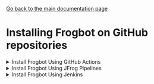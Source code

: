 [Go back to the main documentation page](https://github.com/jfrog/frogbot)

# Installing Frogbot on GitHub repositories

   <details>
      <summary>Install Frogbot Using GitHub Actions</summary>

   - Make sure you have the connection details of your JFrog environment.

   - Go to your **Frogbot Management Repository** settings page and save the JFrog connection details as repository secrets with the following names - **JF_URL**, **JF_USER**, and **JF_PASSWORD**

   > **_NOTE:_** You can also use **JF_XRAY_URL** and **JF_ARTIFACTORY_URL** instead of **JF_URL**, and **JF_ACCESS_TOKEN**
   > instead of **JF_USER** and **JF_PASSWORD**

   ![](../images/github-repository-secrets.png)

   - Check the Allow GitHub Actions to create and approve pull requests check box.

   ![](../images/github-pr-permissions.png)

   - Create a new [GitHub environment](https://docs.github.com/en/actions/deployment/targeting-different-environments/using-environments-for-deployment#creating-an-environment)
   called **frogbot** and add people or public teams as reviewers. The chosen reviewers can trigger Frogbot scans on pull requests.

   ![](../images/github-environment.png)

   - Use our [GitHub Actions templates](templates/github-actions/README.md#frogbot-gitHub-actions-templates) to add Frogbot workflows to your project.

   - Push the workflow files to the **.github/workflows** directory in the root of your **Frogbot Management Repository**.
   </details>

   <details>
      <summary>Install Frogbot Using JFrog Pipelines</summary>

   | Important: Using Frogbot with JFrog Pipelines isn't recommended for open source projects. Read more about it in the [Security note for pull requests scanning](../README.md#-security-note-for-pull-requests-scanning) section. |
   | -------------------------------------------------------------------------------------------------------------------------------------------------------------------------------------------------------------------- |

   - Make sure you have the connection details of your JFrog environment.

   - Save the JFrog connection details as a [JFrog Platform Access Token Integration](https://www.jfrog.com/confluence/display/JFROG/JFrog+Platform+Access+Token+Integration)
   named **jfrogPlatform**.

   - Save your GitHub access token in a [GitHub Integration](https://www.jfrog.com/confluence/display/JFROG/GitHub+Enterprise+Integration) named
   **gitIntegration**.

   - Create a **pipelines.yml** file using one of the available [templates](templates/jfrog-pipelines) and push the file to your Frogbot Management Git repository under a directory named `.jfrog-pipelines`.

   - In the **pipelines.yml**, make sure to set values for all the mandatory variables.

   - In the **pipelines.yml**, if you're using a Windows agent, modify the code inside the onExecute sections as described in the template comments.

   **Important**
    - Make sure all the build tools used to build the project are installed on the build agent.

   </details>

   <details>
     <summary>Install Frogbot Using Jenkins</summary>

   | Important: Using Frogbot with JFrog Pipelines isn't recommended for open source projects. Read more about it in the [Security note for pull requests scanning](../README.md#-security-note-for-pull-requests-scanning) section. |
   | -------------------------------------------------------------------------------------------------------------------------------------------------------------------------------------------------------------------- |

   - Make sure you have the connection details of your JFrog environment.

   - Save the JFrog connection details as Credentials in Jenkins with the following Credential IDs: **JF_URL**,
   **JF_USER** and **JF_PASSWORD** (You can also use **JF_XRAY_URL** and **JF_ARTIFACTORY_URL** instead of **JF_URL**
   and **JF_ACCESS_TOKEN** instead of **JF_USER** and **JF_PASSWORD**).

   - Save your GitHub access token as a Credential in Jenkins with the `FROGBOT_GIT_TOKEN` Credential ID.

   - Create a Jenkinsfile with the below template content under the root of your **Frogbot Management Repository**.
      <details>
             <summary>Template</summary>

      ```groovy
      // Run the job every 5 minutes 
      CRON_SETTINGS = '''*/5 * * * *'''
      pipeline {
          agent any
          triggers {
              cron(CRON_SETTINGS)
          }
          environment {
              // [Mandatory if the two conditions below are met]
              // 1. The project uses npm, yarn 2, NuGet or .NET to download its dependencies
              // 2. The `installCommand` variable isn't set in your frogbot-config.yml file.
              //
              // The command that installs the project dependencies (e.g "npm i", "nuget restore" or "dotnet restore")
              JF_INSTALL_DEPS_CMD = ""
   
              // [Mandatory]
              // JFrog platform URL (This functionality requires version 3.29.0 or above of Xray)
              JF_URL = credentials("JF_URL")
   
              // [Mandatory if JF_USER and JF_PASSWORD are not provided]
              // JFrog access token with 'read' permissions for Xray
              JF_ACCESS_TOKEN= credentials("JF_ACCESS_TOKEN")
   
              // [Mandatory if JF_ACCESS_TOKEN is not provided]
              // JFrog user and password with 'read' permissions for Xray
              // JF_USER = credentials("JF_USER")
              // JF_PASSWORD = credentials("JF_PASSWORD")
   
              // [Mandatory]
              // GitHub enterprise server access token with the following permissions:
              // Read and Write access to code, pull requests, security events, and workflows
              JF_GIT_TOKEN = credentials("FROGBOT_GIT_TOKEN")
              JF_GIT_PROVIDER = "github"
   
              // [Mandatory]
              // GitHub enterprise server organization namespace
              JF_GIT_OWNER = ""
     
              // [Mandatory]
              // Bitbucket repository name
              JF_GIT_REPO= ""
     
              // [Mandatory]
              // Repository branch to scan
              JF_GIT_BASE_BRANCH= ""
   
              // [Mandatory]
              // API endpoint to GitHub enterprise server
              JF_GIT_API_ENDPOINT = ""
              
              // [Optional]
              // If the machine that runs Frogbot has no access to the internet, set the name of a remote repository 
              // in Artifactory, which proxies https://releases.jfrog.io/artifactory
              // The 'frogbot' executable and other tools it needs will be downloaded through this repository.
              // JF_RELEASES_REPO= ""

              // [Optional]
              // Frogbot will download the project dependencies if they're not cached locally. To download the
              // dependencies from a virtual repository in Artifactory, set the name of the repository. There's no
              // need to set this value, if it is set in the frogbot-config.yml file.
              // JF_DEPS_REPO= ""
         }
         stages {
                  stage('Download Frogbot') {
                      steps {
                          // For Linux / MacOS runner:
                          sh """ curl -fLg "https://releases.jfrog.io/artifactory/frogbot/v2/[RELEASE]/getFrogbot.sh" | sh"""
                          // For Windows runner:
                          // powershell """iwr https://releases.jfrog.io/artifactory/frogbot/v2/[RELEASE]/frogbot-windows-amd64/frogbot.exe -OutFile .\frogbot.exe"""
                      }
                  }
                  stage('Scan Pull Requests') {
                      steps {
                          sh "./frogbot scan-pull-requests"
                          // For Windows runner:
                          // powershell """.\frogbot.exe scan-pull-requests"""
                      }
                  }
                  stage('Scan and Fix Repos') {
                       steps {
                           sh "./frogbot scan-and-fix-repos"
                           // For Windows runner:
                           // powershell """.\frogbot.exe scan-and-fix-repos"""
                       }    
                  }    
              }
          }
      ```
         </details>

   - In the Jenkinsfile, set the values of all the mandatory variables.

   - In the Jenkinsfile, modify the code inside the `Download Frogbot`, `Scan Pull Requests` and `Scan and Fix Repos` according to the Jenkins agent operating system.

   - Create a job in Jenkins pointing to the Jenkinsfile in your **Frogbot Management Repository**.

   **Important**
   - Make sure that either **JF_USER** and **JF_PASSWORD** or **JF_ACCESS_TOKEN** are set in the Jenkinsfile, but not both. 
   - Make sure all the build tools used to build the project are installed on the Jenkins agent.

   </details>

